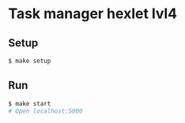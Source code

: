 # Task manager hexlet lvl4


## Setup

```sh
$ make setup
```

## Run

```sh
$ make start
# Open localhost:5000
```

